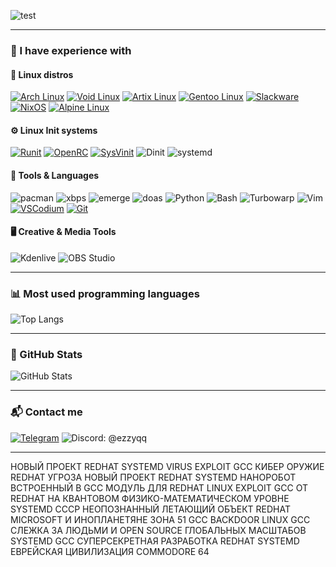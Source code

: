 ![test](./hello.gif)

---

### 🧠 I have experience with

#### 🐧 Linux distros
[![Arch Linux](https://img.shields.io/badge/Arch_Linux-1793D1?style=for-the-badge&logo=arch-linux&logoColor=white)](https://archlinux.org)
[![Void Linux](https://img.shields.io/badge/Void_Linux-000000?style=for-the-badge&logo=void-linux&logoColor=white)](https://voidlinux.org)
[![Artix Linux](https://img.shields.io/badge/Artix_Linux-10A0CC?style=for-the-badge&logo=artix-linux&logoColor=white)](https://artixlinux.org)
[![Gentoo Linux](https://img.shields.io/badge/Gentoo_Linux-54487A?style=for-the-badge&logo=gentoo&logoColor=white)](https://www.gentoo.org/)
[![Slackware](https://img.shields.io/badge/Slackware_Linux-000080?style=for-the-badge&logo=slackware&logoColor=white)](http://www.slackware.com/)
[![NixOS](https://img.shields.io/badge/NixOS-5277C3?style=for-the-badge&logo=nixos&logoColor=white)](https://nixos.org/)
[![Alpine Linux](https://img.shields.io/badge/Alpine_Linux-0D597F?style=for-the-badge&logo=alpine-linux&logoColor=white)](https://www.alpinelinux.org/)

#### ⚙️ Linux Init systems
[![Runit](https://img.shields.io/badge/Runit-000000?style=for-the-badge&logo=linux&logoColor=white)](https://smarden.org/runit/)
[![OpenRC](https://img.shields.io/badge/OpenRC-336699?style=for-the-badge&logo=linux&logoColor=white)](https://github.com/OpenRC/openrc)
[![SysVinit](https://img.shields.io/badge/SysVinit-555555?style=for-the-badge&logo=linux&logoColor=white)](https://github.com/slicer69/sysvinit)
![Dinit](https://img.shields.io/badge/Dinit-222222?style=for-the-badge&logo=linux&logoColor=white)
![systemd](https://img.shields.io/badge/systemd-EE0000?style=for-the-badge&logo=redhat&logoColor=white)

#### 🔧 Tools & Languages
![pacman](https://img.shields.io/badge/pacman-1793D1?style=for-the-badge&logo=arch-linux&logoColor=white)
![xbps](https://img.shields.io/badge/xbps-000000?style=for-the-badge&logo=void-linux&logoColor=white)
![emerge](https://img.shields.io/badge/emerge-54487A?style=for-the-badge&logo=gentoo&logoColor=white)
![doas](https://img.shields.io/badge/doas-333333?style=for-the-badge&logo=openbsd&logoColor=white)
![Python](https://img.shields.io/badge/Python-3776AB?style=for-the-badge&logo=python&logoColor=white)
![Bash](https://img.shields.io/badge/Bash-121011?style=for-the-badge&logo=gnubash&logoColor=white)
![Turbowarp](https://img.shields.io/badge/Turbowarp-FF6600?style=for-the-badge&logo=scratch&logoColor=white)
![Vim](https://img.shields.io/badge/VIM-019733?style=for-the-badge&logo=vim&logoColor=white)
[![VSCodium](https://img.shields.io/badge/VSCodium-2f303f?style=for-the-badge&logo=vscodium&logoColor=white)](https://vscodium.com)
[![Git](https://img.shields.io/badge/Git-F05032?style=for-the-badge&logo=git&logoColor=white)](https://git-scm.com)

#### 🖥️ Creative & Media Tools
![Kdenlive](https://img.shields.io/badge/Kdenlive-527BBE?style=for-the-badge&logo=kdenlive&logoColor=white)
![OBS Studio](https://img.shields.io/badge/OBS_Studio-302E31?style=for-the-badge&logo=obsstudio&logoColor=white)

---

### 📊 Most used programming languages
![Top Langs](https://github-readme-stats.vercel.app/api/top-langs/?username=ezzyqq&layout=compact&theme=dark)

---

### 🔮 GitHub Stats
![GitHub Stats](https://github-readme-stats.vercel.app/api?username=ezzyqq&show_icons=true&theme=dark&layout=compact&hide=prs)

---

### 📬 Contact me

[![Telegram](https://img.shields.io/badge/Telegram-2CA5E0?style=for-the-badge&logo=telegram&logoColor=white)](https://t.me/ezzy27x)
![Discord: @ezzyqq](https://img.shields.io/badge/Discord-ezzyqq-5865F2?style=for-the-badge&logo=discord&logoColor=white)

---

НОВЫЙ ПРОЕКТ REDHAT SYSTEMD VIRUS EXPLOIT GCC КИБЕР ОРУЖИЕ REDHAT УГРОЗА НОВЫЙ ПРОЕКТ REDHAT SYSTEMD НАНОРОБОТ ВСТРОЕННЫЙ В GCC МОДУЛЬ ДЛЯ REDHAT LINUX EXPLOIT GCC ОТ REDHAT НА КВАНТОВОМ ФИЗИКО-МАТЕМАТИЧЕСКОМ УРОВНЕ SYSTEMD СССР НЕОПОЗНАННЫЙ ЛЕТАЮЩИЙ ОБЪЕКТ REDHAT MICROSOFT И ИНОПЛАНЕТЯНЕ ЗОНА 51 GCC BACKDOOR LINUX GCC СЛЕЖКА ЗА ЛЮДЬМИ И OPEN SOURCE ГЛОБАЛЬНЫХ МАСШТАБОВ SYSTEMD GCC СУПЕРСЕКРЕТНАЯ РАЗРАБОТКА REDHAT SYSTEMD ЕВРЕЙСКАЯ ЦИВИЛИЗАЦИЯ COMMODORE 64
